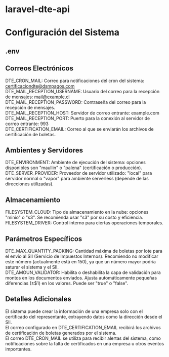 # laravel-dte-api


# Configuración del Sistema
## .env  
## Correos Electrónicos
DTE_CRON_MAIL: Correo para notificaciones del cron del sistema: certificaciondte@dsmpagos.com  
DTE_MAIL_RECEPTION_USERNAME: Usuario del correo para la recepción de mensajes: mail@example.cl  
DTE_MAIL_RECEPTION_PASSWORD: Contraseña del correo para la recepción de mensajes.  
DTE_MAIL_RECEPTION_HOST: Servidor de correo entrante: example.com  
DTE_MAIL_RECEPTION_PORT: Puerto para la conexión al servidor de correo entrante: 993  
DTE_CERTIFICATION_EMAIL: Correo al que se enviarán los archivos de certificación de boletas.  
## Ambientes y Servidores
DTE_ENVIRONMENT: Ambiente de ejecución del sistema: opciones disponibles son "maullin" o "palena" (certificación o producción).  
DTE_SERVER_PROVIDER: Proveedor de servidor utilizado: "local" para servidor normal o "vapor" para ambiente serverless (depende de las direcciones utilizadas).  
## Almacenamiento
FILESYSTEM_CLOUD: Tipo de almacenamiento en la nube: opciones "minio" o "s3". Se recomienda usar "s3" por su costo y eficiencia.  
FILESYSTEM_DRIVER: Control interno para ciertas operaciones temporales.  
## Parámetros Específicos
DTE_MAX_QUANTITY_PACKING: Cantidad máxima de boletas por lote para el envío al SII (Servicio de Impuestos Internos). Recomiendo no modificar este número (actualmente está en 150), ya que un número mayor podría saturar el sistema y el SII.  
DTE_AMOUN_VALIDATOR: Habilita o deshabilita la capa de validación para montos en los documentos enviados. Ajusta automáticamente pequeñas diferencias (±$1) en los valores. Puede ser "true" o "false".  
## Detalles Adicionales
El sistema puede crear la información de una empresa solo con el certificado del representante, extrayendo datos como la dirección desde el SII.  
El correo configurado en DTE_CERTIFICATION_EMAIL recibirá los archivos de certificación de boletas generados por el sistema.  
El correo DTE_CRON_MAIL se utiliza para recibir alertas del sistema, como notificaciones sobre la falta de certificados en una empresa u otros eventos importantes.  
